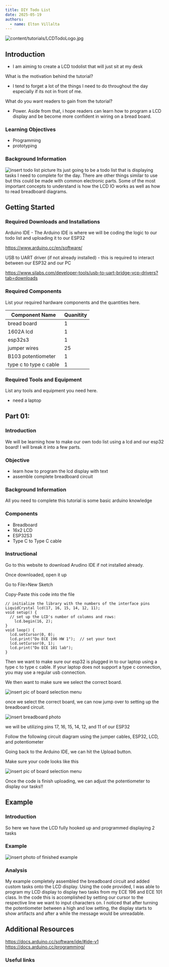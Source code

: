 ```yaml
---
title: DIY Todo List
date: 2025-05-19
authors:
  - name: Elton Villalta
---
```


![content/tutorials/LCDTodoLogo.jpg](LCDTodoLogo.jpg)

## Introduction

- I am aiming to create a LCD todolist that will just sit at my desk
  
What is the motivation behind the tutorial?
- I tend to forget a lot of the things I need to do throughout the day especially if its not in front of me.
  
What do you want readers to gain from the tutorial?
- Power. Aside from that, i hope readers can learn how to program a LCD display and be become more confident in wiring on a bread board.
  
### Learning Objectives

- Programming
- prototyping

### Background Information

![insert todo list picture]()
Its just going to be a todo list that is displaying tasks I need to complete for the day. There are other things similar to use but this could be made with common electronic parts. Some of the most important concepts to understand is how the LCD IO works as well as how to read breadboard diagrams.

## Getting Started



### Required Downloads and Installations


Arduino IDE - The Arduino IDE is where we will be coding the logic to our todo list and uploading it to our ESP32

https://www.arduino.cc/en/software/

USB to UART driver (if not already installed) - this is required to interact between our ESP32 and our PC

https://www.silabs.com/developer-tools/usb-to-uart-bridge-vcp-drivers?tab=downloads

### Required Components

List your required hardware components and the quantities here.

| Component Name | Quanitity |
| -------------- | --------- |
|        bread board        |      1     |
|       1602A lcd         |    1       |
|          esp32s3      |       1    |
|          jumper wires       |      25     |
| B103 potentiometer|1|
| type c to type c cable| 1 |


### Required Tools and Equipment

List any tools and equipment you need here.
- need a laptop

## Part 01: 

### Introduction

We will be learning how to make our own todo list using a lcd and our esp32 board! I will break it into a few parts.


### Objective
- learn how to program the lcd display with text
- assemble complete breadboard circuit

### Background Information

All you need to complete this tutorial is some basic arduino knowledge 


### Components
- Breadboard
- 16x2 LCD
- ESP32S3
- Type C to Type C cable
  
### Instructional
Go to this website to download Arudino IDE if not installed already.


Once downloaded, open it up

Go to File>New Sketch

Copy-Paste this code into the file

``` #include <LiquidCrystal.h>
// initialize the library with the numbers of the interface pins
LiquidCrystal lcd(17, 16, 15, 14, 12, 11);
void setup() {
  // set up the LCD's number of columns and rows:
    lcd.begin(16, 2);
}
void loop() {
  lcd.setCursor(0, 0);
  lcd.print("Do ECE 196 HW 1");  // set your text
  lcd.setCursor(0, 1);
  lcd.print("Do ECE 101 lab");  
}
```
Then we want to make sure our esp32 is plugged in to our laptop using a type c to type c cable. If your laptop does not support a type c connection, you may use a regular usb connection.

We then want to make sure we select the correct board.

![insert pic of board selection menu](LCDTodoPhotos/S1.png)

once we select the correct board, we can now jump over to setting up the breadboard circuit.


![insert breadboard photo]()

we will be utilizing pins 17, 16, 15, 14, 12, and 11 of our ESP32

Follow the following circuit diagram using the jumper cables, ESP32, LCD, and potentiometer

Going back to the Arduino IDE, we can hit the Upload button.

Make sure your code looks like this

![insert pic of board selection menu](LCDTodoPhotos/S2.png)

Once the code is finish uploading, we can adjust the potentiometer to display our tasks!!

## Example

### Introduction

So here we have the LCD fully hooked up and programmed displaying 2 tasks

### Example


![insert photo of finished example](LCDTodoPhotos/ExampleFinished.JPG)

### Analysis

My example completely assembled the breadboard circuit and added custom tasks onto the LCD display. Using the code provided, I was able to program my LCD display to display two tasks from my ECE 196 and ECE 101 class. In the code this is accomplished by setting our cursor to the respective line we want to input characters on. I noticed that after turning the potentiometer between a high and low setting, the display starts to show artifacts and after a while the message would be unreadable.

## Additional Resources
https://docs.arduino.cc/software/ide/#ide-v1
https://docs.arduino.cc/programming/

### Useful links

